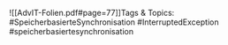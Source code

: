 
![[AdvIT-Folien.pdf#page=77]]Tags & Topics:
   #SpeicherbasierteSynchronisation
   #InterruptedException
   #speicherbasiertesynchronisation